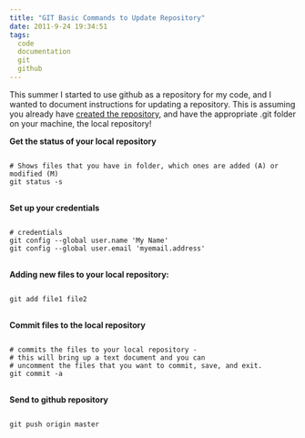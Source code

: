 ```yaml
---
title: "GIT Basic Commands to Update Repository"
date: 2011-9-24 19:34:51
tags:
  code
  documentation
  git
  github
---
```



This summer I started to use github as a repository for my code, and I wanted to document instructions for updating a repository. This is assuming you already have [created the repository](http://help.github.com/create-a-repo/), and have the appropriate .git folder on your machine, the local repository!

**Get the status of your local repository**

<pre>
<code>
# Shows files that you have in folder, which ones are added (A) or modified (M)
git status -s
</code>
</pre>

**Set up your credentials**

<pre>
<code>
# credentials
git config --global user.name 'My Name'
git config --global user.email 'myemail.address'
</code>
</pre>

**Adding new files to your local repository:**

<pre>
<code>
git add file1 file2
</code>
</pre>

**Commit files to the local repository**

<pre>
<code>
# commits the files to your local repository -
# this will bring up a text document and you can
# uncomment the files that you want to commit, save, and exit.
git commit -a
</code>
</pre>

**Send to github repository**

<pre>
<code>
git push origin master
</code>
</pre>


